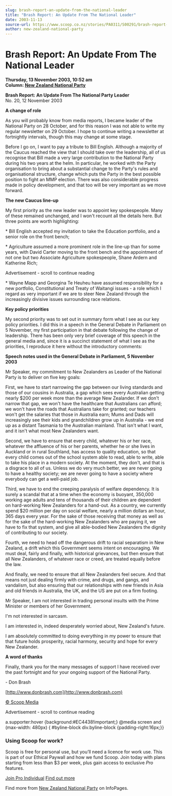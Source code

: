 ```yaml
---
slug: brash-report-an-update-from-the-national-leader
title: "Brash Report: An Update From The National Leader"
date: 2003-11-13
source-url: https://www.scoop.co.nz/stories/PA0311/S00291/brash-report-an-update-from-the-national-leader.htm
author: new-zealand-national-party
---
```

Brash Report: An Update From The National Leader
================================================

**Thursday, 13 November 2003, 10:52 am**  
**Column: [New Zealand National Party](https://info.scoop.co.nz/New_Zealand_National_Party)**

**Brash Report: An Update From The National Party Leader**  
No. 20, 12 November 2003

**A change of role**

As you will probably know from media reports, I became leader of the National Party on 28 October, and for this reason I was not able to write my regular newsletter on 29 October. I hope to continue writing a newsletter at fortnightly intervals, though this may change at some stage.

Before I go on, I want to pay a tribute to Bill English. Although a majority of the Caucus reached the view that I should take over the leadership, all of us recognise that Bill made a very large contribution to the National Party during his two years at the helm. In particular, he worked with the Party organisation to bring about a substantial change to the Party's rules and organisational structure, change which puts the Party in the best possible position to fight an MMP election. There was also considerable progress made in policy development, and that too will be very important as we move forward.

**The new Caucus line-up**

My first priority as the new leader was to appoint key spokespeople. Many of these remained unchanged, and I won't recount all the details here. But three points are worth highlighting:

\* Bill English accepted my invitation to take the Education portfolio, and a senior role on the front bench;

\* Agriculture assumed a more prominent role in the line-up than for some years, with David Carter moving to the front bench and the appointment of not one but two Associate Agriculture spokespeople, Shane Ardern and Katherine Rich;

Advertisement - scroll to continue reading





\* Wayne Mapp and Georgina Te Heuheu have assumed responsibility for a new portfolio, Constitutional and Treaty of Waitangi issues - a role which I regard as very important if we are to steer New Zealand through the increasingly divisive issues surrounding race relations.

**Key policy priorities**

My second priority was to set out in summary form what I see as our key policy priorities. I did this in a speech in the General Debate in Parliament on 5 November, my first participation in that debate following the change of leadership. There has been only very brief coverage of this speech in the general media and, since it is a succinct statement of what I see as the priorities, I reproduce it here without the introductory comments:

**Speech notes used in the General Debate in Parliament, 5 November 2003**

Mr Speaker, my commitment to New Zealanders as Leader of the National Party is to deliver on five key goals:

First, we have to start narrowing the gap between our living standards and those of our cousins in Australia, a gap which sees every Australian getting nearly $200 per week more than the average New Zealander. If we don't narrow that gap, we won't have the healthcare that Australians can afford; we won't have the roads that Australians take for granted; our teachers won't get the salaries that those in Australia earn; Mums and Dads will increasingly see their kids and grandchildren grow up in Australia - we end up as a distant Tasmania to the Australian mainland. That isn't what I want, and it isn't what most New Zealanders want.

Second, we have to ensure that every child, whatever his or her race, whatever the affluence of his or her parents, whether he or she lives in Auckland or in rural Southland, has access to quality education, so that every child comes out of the school system able to read, able to write, able to take his place in a modern society. At the moment, they don't, and that is a disgrace to all of us. Unless we do very much better, we are never going to have a healthy society; we are never going to have a society where everybody can get a well-paid job.

Third, we have to end the creeping paralysis of welfare dependency. It is surely a scandal that at a time when the economy is buoyant, 350,000 working age adults and tens of thousands of their children are dependent on hard-working New Zealanders for a hand-out. As a country, we currently spend $20 million per day on social welfare, nearly a million dollars an hour, 365 days every year. For the sake of those receiving that money as well as for the sake of the hard-working New Zealanders who are paying it, we have to fix that system, and give all able-bodied New Zealanders the dignity of contributing to our society.

Fourth, we need to head off the dangerous drift to racial separatism in New Zealand, a drift which this Government seems intent on encouraging. We must deal, fairly and finally, with historical grievances, but then ensure that all New Zealanders, of whatever race or creed, are treated equally before the law.

And finally, we need to ensure that all New Zealanders feel secure. And that means not just dealing firmly with crime, and drugs, and gangs, and vandalism, but also ensuring that our relationships with new friends in Asia and old friends in Australia, the UK, and the US are put on a firm footing.

Mr Speaker, I am not interested in trading personal insults with the Prime Minister or members of her Government.

I'm not interested in sarcasm.

I am interested in, indeed desperately worried about, New Zealand's future.

I am absolutely committed to doing everything in my power to ensure that that future holds prosperity, racial harmony, security and hope for every New Zealander.

**A word of thanks**

Finally, thank you for the many messages of support I have received over the past fortnight and for your ongoing support of the National Party.

\- Don Brash

[http://www.donbrash.com](http://www.donbrash.com)  

[© Scoop Media](http://www.scoop.co.nz/about/terms.html)  

Advertisement - scroll to continue reading



a.supporter:hover {background:#EC4438!important;} @media screen and (max-width: 480px) { #byline-block div.byline-block {padding-right:16px;}}

### Using Scoop for work?

Scoop is free for personal use, but you’ll need a licence for work use. This is part of our Ethical Paywall and how we fund Scoop. Join today with plans starting from less than $3 per week, plus gain access to exclusive _Pro_ features.  
  
[Join Pro Individual](https://pro.scoop.co.nz/Individual/?from=ProIn24) [Find out more](https://pro.scoop.co.nz/using-scoop-for-work/?from=ProIn24)

Find more from [New Zealand National Party](https://info.scoop.co.nz/New_Zealand_National_Party) on InfoPages.